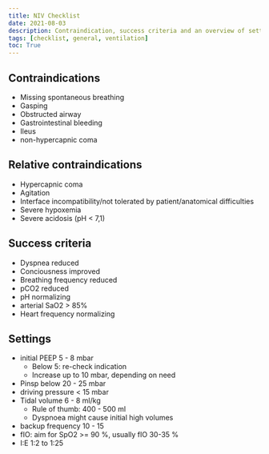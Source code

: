 ```yaml
---
title: NIV Checklist
date: 2021-08-03
description: Contraindication, success criteria and an overview of settings for non-invasive ventilation
tags: [checklist, general, ventilation]
toc: True
---
```


## Contraindications

- Missing spontaneous breathing
- Gasping
- Obstructed airway
- Gastrointestinal bleeding
- Ileus
- non-hypercapnic coma

## Relative contraindications

- Hypercapnic coma
- Agitation
- Interface incompatibility/not tolerated by patient/anatomical difficulties
- Severe hypoxemia
- Severe acidosis (pH < 7,1)

## Success criteria

- Dyspnea reduced
- Conciousness improved
- Breathing frequency reduced
- pCO2 reduced
- pH normalizing
- arterial SaO2 > 85%
- Heart frequency normalizing

## Settings

- initial PEEP 5 - 8 mbar
  - Below 5: re-check indication
  - Increase up to 10 mbar, depending on need
- Pinsp below 20 - 25 mbar
- driving pressure < 15 mbar
- Tidal volume 6 - 8 ml/kg
  - Rule of thumb: 400 - 500 ml
  - Dyspnoea might cause initial high volumes
- backup frequency 10 - 15
- fIO: aim for SpO2 >= 90 %, usually fIO 30-35 %
- I:E 1:2 to 1:25
